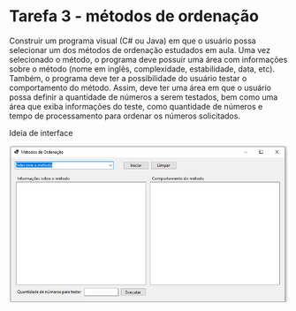 # Tarefa 3 - métodos de ordenação

Construir um programa visual (C# ou Java) em que o usuário possa selecionar um dos métodos de ordenação estudados em aula.
Uma vez selecionado o método, o programa deve possuir uma área com informações sobre o método (nome em inglês,
complexidade, estabilidade, data, etc). Também, o programa deve ter a possibilidade do usuário testar o comportamento do método.
Assim, deve ter uma área em que o usuário possa definir a quantidade de números a serem testados, bem como uma área que exiba
informações do teste, como quantidade de números e tempo de processamento para ordenar os números solicitados.

Ideia de interface

![Ideia de Interface](trabalho3_prototipoTela.png)
